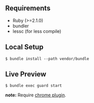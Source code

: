 ## Requirements

- Ruby (>=2.1.0)
- bundler
- lessc (for less compile)


## Local Setup

```shellsession
$ bundle install --path vendor/bundle
```


## Live Preview

```shellsession
$ bundle exec guard start
```

**note:** Require [chrome plugin](https://chrome.google.com/webstore/detail/livereload/jnihajbhpnppcggbcgedagnkighmdlei).
